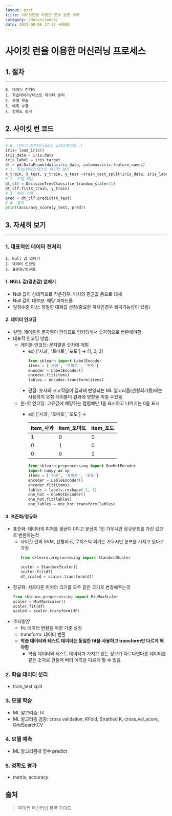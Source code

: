 ```yaml
---
layout: post
title: 사이킷런을 이용한 붓꽃 품종 예측
category: /datascience/
date: 2021-08-06 17:37 +0800
---
```

# **사이킷 런을 이용한 머신러닝 프로세스**

## 1. 절차
----
```
0. 데이터 전처리
1. 학습데이터/테스트 데이터 분리
2. 모델 학습
3. 예측 수행
4. 정확도 평가
```
## 2. 사이킷 런 코드
----
```python
# 0. 데이터 전처리(load, data확인등..)
iris= load_iris()
iris_data = iris.data
iris_label = iris.target
df = pd.DataFrame(data=iris_data, columns=iris.feature_names)
# 1. 학습데이터/테스트 데이터 분리
X_train, X_test, y_train, y_test =train_test_split(iris_data, iris_label, test_size=0.2, random_state=11)
# 2. 모델 학습
dt_clf = DecisionTreeClassifier(random_state=11)
dt_clf.fit(X_train, y_train)
# 3. 예측 수행
pred = dt_clf.predict(X_test)
# 4. 평가
print(accuracy_score(y_test, pred))
```
## 3. 자세히 보기
---
### 1. 대표적인 데이터 전처리

```
1. Null 값 없애기
2. 데이터 인코딩
3. 표준화/정규화
```
#### 1. NULL 값(결손값) 없애기
- Null 값이 상대적으로 작은경우: 피처의 평균값 등으로 대체
- Null 값이 대부분: 해당 피처드롭
- 일정수준 이상: 정밀한 대체값 선정(중요한 피처인경우 왜곡가능성이 있음)
#### 2. 데이터 인코딩
- 설명: 레이블은 문자열이 안되므로 인커딩해서 숫자형으로 변환해야함
- 대표적 인코딩 방법:
    - 레이블 인코딩: 문자열을 숫자에 매핑
        - ex) ['사과', '토마토', '포도'] -> [1, 2, 3]
            ```python 
            from sklearn import LabelEncoder
            items = ['사과', '토마토', '포도']
            enocder = LabelEncoder()
            encoder.fit(items)
            lables = encoder.transform(items)
            ```
        - 단점: 숫자의 크고작음이 결과에 반영되는 ML 알고리즘(선형회기등)에는 사용하지 못함 레이블이 결과에 영향을 미칠 수있음         
    - 원-핫 인코딩: 고유값에 해당하는 컬럼에만 1을 표시하고 나머지는 0을 표시
        - ex) ['사과', '토마토', '포도'] -> 

            |item_사과|item_토마토|item_포도|
            |---------|-----------|--------|
            |1|0|0|
            |0|1|0|
            |0|0|1|
            ```python
            from sklearn.preprocessing import OneHotEncoder
            import numpy as np
            items = ['사과', '토마토', '포도']
            encoder = LableEncoder()
            encoder.fit(items)
            lables = labels.reshape(-1, 1)
            one_hot = OneHotEncoder()
            one_hot.fit(lables)
            one_lables = one_hot.transform(lables)
            ```
#### 3. 표준화/정규화
- 표준화: 데이터의 피처를 평균이 0이고 분산이 1인 가우시안 정규분포를 가진 값으로 변환하는것
    - 사이킷 런의 SVM, 선형회귀, 로지스틱 회기는 가우시안 분포를 가지고 있다고 가정
        ```python
        from sklearn.preprocessing import StandardScaler
        
        scaler = StandardScaler()
        scaler.fit(df)
        df_scaled = scaler.transform(df)
        ```
- 정규화: 서로다른 피처의 크기를 모두 같은 크기로 변경해주는것<br>
    ```python
    from sklearn.preprocessing import MinMaxScaler
    scaler = MinMaxScaler()
    scaler.fit(df)
    scaled = scaler.transform(df)
    ```
- *주의할점*
    - fit: 데이터 변환을 위한 기준 설정
    - transform: 데이터 변환
    - **학습 데이터와 테스트 데이터는 동일한 fit을 사용하고 transform만 다르게 해야함**
        - 학습 데이터와 테스트 데이터가 가지고 있는 정보가 다르다면다른 데이터를 같은 숫자로 만들어 버려 예측을 다르게 할 수 있음
### 2. 학습 데이터 분리
- train_test split
### 3. 모델 학습
- ML 알고리즘: fit
- ML 알고리즘 검증: cross validation, KFold, Stratfied K, cross_val_score, GridSearchCV
### 4. 모델 예측
- ML 알고리즘내 함수 predict
### 5. 정확도 평가
- metris, accuracy
## 출처
> 파이썬 머신러닝 완벽 가이드
